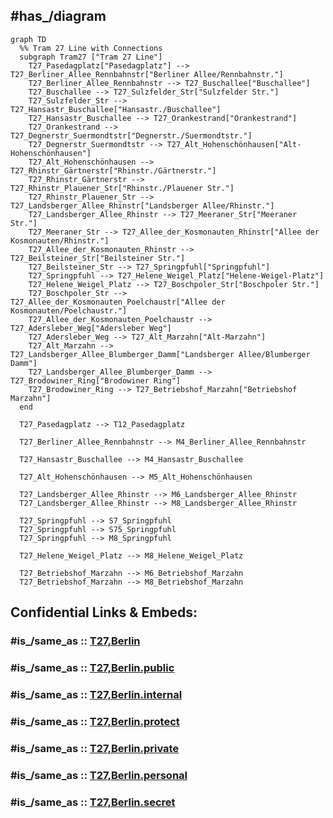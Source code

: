 
## #has_/diagram 


```mermaid
graph TD
  %% Tram 27 Line with Connections
  subgraph Tram27 ["Tram 27 Line"]
    T27_Pasedagplatz["Pasedagplatz"] --> T27_Berliner_Allee_Rennbahnstr["Berliner Allee/Rennbahnstr."]
    T27_Berliner_Allee_Rennbahnstr --> T27_Buschallee["Buschallee"]
    T27_Buschallee --> T27_Sulzfelder_Str["Sulzfelder Str."]
    T27_Sulzfelder_Str --> T27_Hansastr_Buschallee["Hansastr./Buschallee"]
    T27_Hansastr_Buschallee --> T27_Orankestrand["Orankestrand"]
    T27_Orankestrand --> T27_Degnerstr_Suermondtstr["Degnerstr./Suermondtstr."]
    T27_Degnerstr_Suermondtstr --> T27_Alt_Hohenschönhausen["Alt-Hohenschönhausen"]
    T27_Alt_Hohenschönhausen --> T27_Rhinstr_Gärtnerstr["Rhinstr./Gärtnerstr."]
    T27_Rhinstr_Gärtnerstr --> T27_Rhinstr_Plauener_Str["Rhinstr./Plauener Str."]
    T27_Rhinstr_Plauener_Str --> T27_Landsberger_Allee_Rhinstr["Landsberger Allee/Rhinstr."]
    T27_Landsberger_Allee_Rhinstr --> T27_Meeraner_Str["Meeraner Str."]
    T27_Meeraner_Str --> T27_Allee_der_Kosmonauten_Rhinstr["Allee der Kosmonauten/Rhinstr."]
    T27_Allee_der_Kosmonauten_Rhinstr --> T27_Beilsteiner_Str["Beilsteiner Str."]
    T27_Beilsteiner_Str --> T27_Springpfuhl["Springpfuhl"]
    T27_Springpfuhl --> T27_Helene_Weigel_Platz["Helene-Weigel-Platz"]
    T27_Helene_Weigel_Platz --> T27_Boschpoler_Str["Boschpoler Str."]
    T27_Boschpoler_Str --> T27_Allee_der_Kosmonauten_Poelchaustr["Allee der Kosmonauten/Poelchaustr."]
    T27_Allee_der_Kosmonauten_Poelchaustr --> T27_Adersleber_Weg["Adersleber Weg"]
    T27_Adersleber_Weg --> T27_Alt_Marzahn["Alt-Marzahn"]
    T27_Alt_Marzahn --> T27_Landsberger_Allee_Blumberger_Damm["Landsberger Allee/Blumberger Damm"]
    T27_Landsberger_Allee_Blumberger_Damm --> T27_Brodowiner_Ring["Brodowiner Ring"]
    T27_Brodowiner_Ring --> T27_Betriebshof_Marzahn["Betriebshof Marzahn"]
  end

  T27_Pasedagplatz --> T12_Pasedagplatz

  T27_Berliner_Allee_Rennbahnstr --> M4_Berliner_Allee_Rennbahnstr

  T27_Hansastr_Buschallee --> M4_Hansastr_Buschallee

  T27_Alt_Hohenschönhausen --> M5_Alt_Hohenschönhausen

  T27_Landsberger_Allee_Rhinstr --> M6_Landsberger_Allee_Rhinstr
  T27_Landsberger_Allee_Rhinstr --> M8_Landsberger_Allee_Rhinstr

  T27_Springpfuhl --> S7_Springpfuhl
  T27_Springpfuhl --> S75_Springpfuhl
  T27_Springpfuhl --> M8_Springpfuhl

  T27_Helene_Weigel_Platz --> M8_Helene_Weigel_Platz

  T27_Betriebshof_Marzahn --> M6_Betriebshof_Marzahn
  T27_Betriebshof_Marzahn --> M8_Betriebshof_Marzahn

```


## Confidential Links & Embeds: 

### #is_/same_as :: [T27,Berlin](/_Standards/Earth/Continent/Europe/Europe~Central/Germany/Germany~West/State~Berlin/cities~Berlin/cities~Berlin/Berlin-city/Tram,Berlin/T27,Berlin.md) 

### #is_/same_as :: [T27,Berlin.public](/_public/Earth/Continent/Europe/Europe~Central/Germany/Germany~West/State~Berlin/cities~Berlin/cities~Berlin/Berlin-city/Tram,Berlin/T27,Berlin.public.md) 

### #is_/same_as :: [T27,Berlin.internal](/_internal/Earth/Continent/Europe/Europe~Central/Germany/Germany~West/State~Berlin/cities~Berlin/cities~Berlin/Berlin-city/Tram,Berlin/T27,Berlin.internal.md) 

### #is_/same_as :: [T27,Berlin.protect](/_protect/Earth/Continent/Europe/Europe~Central/Germany/Germany~West/State~Berlin/cities~Berlin/cities~Berlin/Berlin-city/Tram,Berlin/T27,Berlin.protect.md) 

### #is_/same_as :: [T27,Berlin.private](/_private/Earth/Continent/Europe/Europe~Central/Germany/Germany~West/State~Berlin/cities~Berlin/cities~Berlin/Berlin-city/Tram,Berlin/T27,Berlin.private.md) 

### #is_/same_as :: [T27,Berlin.personal](/_personal/Earth/Continent/Europe/Europe~Central/Germany/Germany~West/State~Berlin/cities~Berlin/cities~Berlin/Berlin-city/Tram,Berlin/T27,Berlin.personal.md) 

### #is_/same_as :: [T27,Berlin.secret](/_secret/Earth/Continent/Europe/Europe~Central/Germany/Germany~West/State~Berlin/cities~Berlin/cities~Berlin/Berlin-city/Tram,Berlin/T27,Berlin.secret.md)

